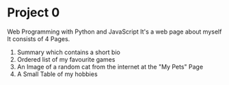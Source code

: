 # Project 0

Web Programming with Python and JavaScript
It's a web page about myself
It consists of 4 Pages.
1. Summary which contains a short bio
2. Ordered list of my favourite games
3. An Image of a random cat from the internet at the "My Pets" Page
4. A Small Table of my hobbies
